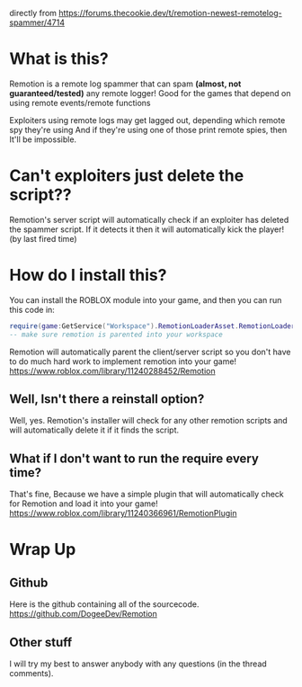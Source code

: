 directly from https://forums.thecookie.dev/t/remotion-newest-remotelog-spammer/4714

# What is this?
Remotion is a remote log spammer that can spam **(almost, not guaranteed/tested)** any remote logger! Good for the games that depend on using remote events/remote functions

Exploiters using remote logs may get lagged out, depending which remote spy they're using
And if they're using one of those print remote spies, then It'll be impossible.

# Can't exploiters just delete the script??
Remotion's server script will automatically check if an exploiter has deleted the spammer script. If it detects it then it will automatically kick the player! (by last fired time)
# How do I install this?
You can install the ROBLOX module into your game, and then
you can run this code in:
```lua
require(game:GetService("Workspace").RemotionLoaderAsset.RemotionLoader):Initiate()
-- make sure remotion is parented into your workspace
```
Remotion will automatically parent the client/server script so you don't have to do
much hard work to implement remotion into your game!
https://www.roblox.com/library/11240288452/Remotion
## Well, Isn't there a reinstall option?
Well, yes. Remotion's installer will check for any other remotion scripts and will automatically delete it if it finds the script.
## What if I don't want to run the require every time?
That's fine, Because we have a simple plugin that will automatically check for Remotion and load it into your game!
https://www.roblox.com/library/11240366961/RemotionPlugin

# Wrap Up

## Github
Here is the github containing all of the sourcecode.
https://github.com/DogeeDev/Remotion
## Other stuff
I will try my best to answer anybody with any questions (in the thread comments).
